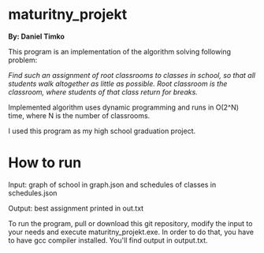 # maturitny_projekt
<b>By: Daniel Timko</b>

This program is an implementation of the algorithm solving following problem:

<i>Find such an assignment of root classrooms to classes in school, so that all students walk altogether as little as possible. Root classroom is the classroom, where students of that class return for breaks.</i>

Implemented algorithm uses dynamic programming and runs in O(2^N) time, where N is the number of classrooms.

I used this program as my high school graduation project.

# How to run
Input: graph of school in graph.json and schedules of classes in schedules.json

Output: best assignment printed in out.txt

To run the program, pull or download this git repository, modify the input to your needs and execute maturitny_projekt.exe. In order to do that, you have to have gcc compiler installed. You'll find output in output.txt.
